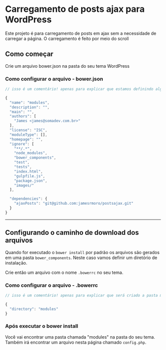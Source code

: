 # Carregamento de posts ajax para WordPress

Este projeto é para carregamento de posts em ajax sem a necessidade de carregar a página. O carregamento é feito por meio do scroll

## Como começar

Crie um arquivo bower.json na pasta do seu tema WordPress

### Como configurar o arquivo - bower.json

```javascript
// isso é um comentário! apenas para explicar que estamos definindo algumas coisas, como o caminho do diretório, autor, etc :)

{
  "name": "modules",
  "description": "",
  "main": "",
  "authors": [
    "James <james@somadev.com.br>"
  ],
  "license": "ISC",
  "moduleType": [],
  "homepage": "",
  "ignore": [
    "**/.*",
    "node_modules",
    "bower_components",
    "test",
    "tests",
    "index.html",
    "gulpfile.js",
    "package.json",
    "images/"
  ],

  "dependencies": {
    "ajaxPosts": "git@github.com:jamesrmoro/postsajax.git"
  }
}
```

---

## Configurando o caminho de download dos arquivos

Quando for executado o `bower install` por padrão os arquivos são gerados em uma pasta `bower_components`. Neste caso vamos definir um diretório de instalação.

Crie então um arquivo com o nome `.bowerrc` no seu tema.


### Como configurar o arquivo - .bowerrc

```javascript
// isso é um comentário! apenas para explicar que será criado a pasta modules :)

{
  "directory": "modules"
}
```

### Após executar o bower install

Você vai encontrar uma pasta chamada "modules" na pasta do seu tema. Também irá encontrar um arquivo nesta página chamado `config.php`.

